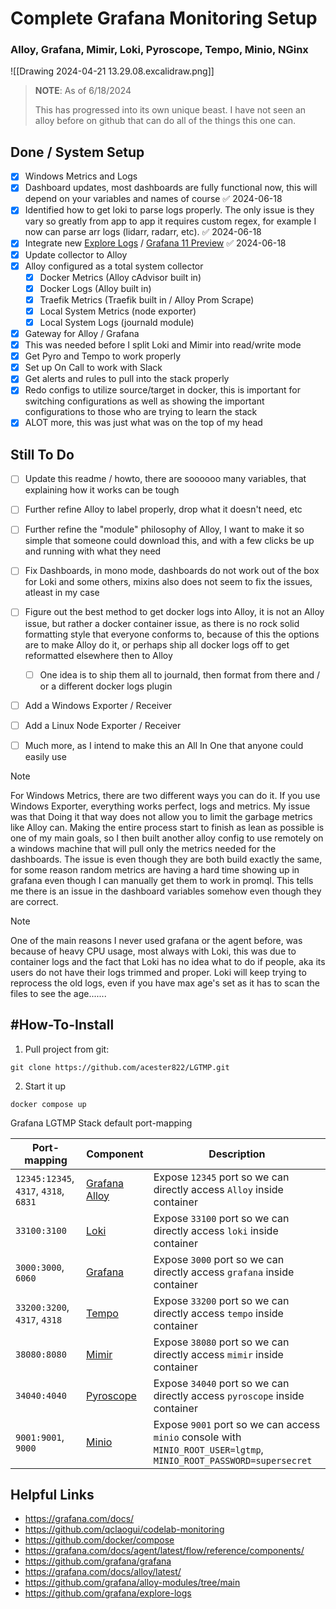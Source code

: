 # Complete Grafana Monitoring Setup

### Alloy, Grafana, Mimir, Loki, Pyroscope, Tempo, Minio, NGinx
![[Drawing 2024-04-21 13.29.08.excalidraw.png]]

> **NOTE**:
> As of 6/18/2024
> 
> This has progressed into its own unique beast. I have not seen an alloy before on github that can do all of the things this one can. 

## Done / System Setup

- [x] Windows Metrics and Logs
- [x] Dashboard updates, most dashboards are fully functional now, this will depend on your variables and names of course ✅ 2024-06-18
- [x] Identified how to get loki to parse logs properly. The only issue is they vary so greatly from app to app it requires custom regex, for example I now can parse arr logs (lidarr, radarr, etc). ✅ 2024-06-18
- [x] Integrate new [Explore Logs](https://github.com/grafana/explore-logs) / [Grafana 11 Preview](https://grafana.com/docs/grafana/latest/whatsnew/whats-new-in-v11-0/) ✅ 2024-06-18
- [x] Update collector to Alloy
- [x] Alloy configured as a total system collector
  - [x] Docker Metrics (Alloy cAdvisor built in)
  - [x] Docker Logs (Alloy built in)
  - [x] Traefik Metrics (Traefik built in / Alloy Prom Scrape)
  - [x] Local System Metrics (node exporter)
  - [x] Local System Logs (journald module)
- [x] Gateway for Alloy / Grafana
- [x] This was needed before I split Loki and Mimir into read/write mode
- [x] Get Pyro and Tempo to work properly
- [x] Set up On Call to work with Slack
- [x] Get alerts and rules to pull into the stack properly
- [x] Redo configs to utilize source/target in docker, this is important for switching configurations as well as showing the important configurations to those who are trying to learn the stack
- [x] ALOT more, this was just what was on the top of my head

## Still To Do

- [ ] Update this readme / howto, there are soooooo many variables, that explaining how it works can be tough
- [ ] Further refine Alloy to label properly, drop what it doesn't need, etc
- [ ] Further refine the "module" philosophy of Alloy, I want to make it so simple that someone could download this, and with a few clicks be up and running with what they need
- [ ] Fix Dashboards, in mono mode, dashboards do not work out of the box for Loki and some others, mixins also does not seem to fix the issues, atleast in my case
- [ ] Figure out the best method to get docker logs into Alloy, it is not an Alloy issue, but rather a docker container issue, as there is no rock solid formatting style that everyone conforms to, because of this the options are to make Alloy do it, or perhaps ship all docker logs off to get reformatted elsewhere then to Alloy
  - [ ] One idea is to ship them all to journald, then format from there and / or a different docker logs plugin
- [ ] Add a Windows Exporter / Receiver
- [ ] Add a Linux Node Exporter / Receiver
- [ ] Much more, as I intend to make this an All In One that anyone could easily use



> [!NOTE]
> For Windows Metrics, there are two different ways you can do it. If you use Windows Exporter, everything works perfect, logs and metrics. My issue was that Doing it that way does not allow you to limit the garbage metrics like Alloy can. Making the entire process start to finish as lean as possible is one of my main goals, so I then built another alloy config to use remotely on a windows machine that will pull only the metrics needed for the dashboards. The issue is even though they are both build exactly the same, for some reason random metrics are having a hard time showing up in grafana even though I can manually get them to work in promql. This tells me there is an issue in the dashboard variables somehow even though they are correct. 

> [!NOTE]
> One of the main reasons I never used grafana or the agent before, was because of heavy CPU usage, most always with Loki, this was due to container logs and the fact that Loki has no idea what to do if people, aka its users do not have their logs trimmed and proper. Loki will keep trying to reprocess the old logs, even if you have max age's set as it has to scan the files to see the age.......

## \#How-To-Install

1. Pull project from git:

```shell
git clone https://github.com/acester822/LGTMP.git
```

2. Start it up

```shell
docker compose up
```

Grafana LGTMP Stack default port-mapping

| Port-mapping                  | Component     | Description                                                                                                 |
|-------------------------------|---------------|-------------------------------------------------------------------------------------------------------------|
| `12345:12345`, `4317`, `4318`, `6831` | [Grafana Alloy](https://grafana.com/docs/alloy/latest/) | Expose `12345` port so we can directly access `Alloy` inside container                                          |
| `33100:3100`                    | [Loki](https://github.com/grafana/loki)          | Expose `33100` port so we can directly access `loki` inside container                                           |
| `3000:3000`, `6060`               | [Grafana](https://github.com/grafana/grafana)       | Expose `3000` port so we can directly access `grafana` inside container                                         |
| `33200:3200`, `4317`, `4318`        | [Tempo](https://github.com/grafana/tempo)         | Expose `33200` port so we can directly access `tempo` inside container                                          |
| `38080:8080`                    | [Mimir](https://github.com/grafana/mimir)         | Expose `38080` port so we can directly access `mimir` inside container                                          |
| `34040:4040`                    | [Pyroscope](https://github.com/grafana/pyroscope)     | Expose `34040` port so we can directly access `pyroscope` inside container                                      |
| `9001:9001`, `9000`               | [Minio](https://github.com/minio/minio)         | Expose `9001` port so we can access `minio` console with `MINIO_ROOT_USER=lgtmp`, `MINIO_ROOT_PASSWORD=supersecret` |

## Helpful Links

- <https://grafana.com/docs/>
- https://github.com/qclaogui/codelab-monitoring
- <https://github.com/docker/compose>
- <https://grafana.com/docs/agent/latest/flow/reference/components/>
- <https://github.com/grafana/grafana>
- https://grafana.com/docs/alloy/latest/
- https://github.com/grafana/alloy-modules/tree/main
- https://github.com/grafana/explore-logs